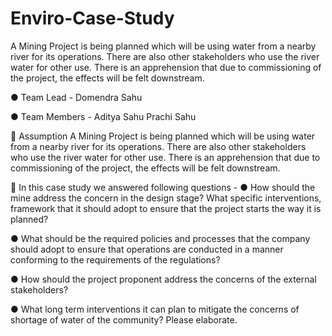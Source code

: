 # Enviro-Case-Study
A Mining Project is being planned which will be using water from a nearby river for its operations. There are also other stakeholders who use the river water for other use. There is an apprehension that due to commissioning of the project, the effects will be felt downstream.

● Team Lead -
Domendra Sahu

● Team Members -
Aditya Sahu
Prachi Sahu

🔖 Assumption
A Mining Project is being planned which will be using water from a nearby river for its operations. There are also other stakeholders who use the river water for other use. There is an apprehension that due to commissioning of the project, the effects will be felt downstream.

🔖 In this case study we answered following questions -
● How should the mine address the concern in the design stage? What specific interventions, framework that it should adopt to ensure that the project starts the way it is planned?

● What should be the required policies and processes that the company should adopt to ensure that operations are conducted in a manner conforming to the requirements of the regulations?

● How should the project proponent address the concerns of the external stakeholders?

● What long term interventions it can plan to mitigate the concerns of shortage of water of the community? Please elaborate.
